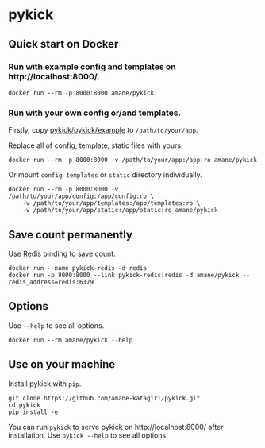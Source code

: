 # pykick

## Quick start on Docker

### Run with example config and templates on http://localhost:8000/.
```
docker run --rm -p 8000:8000 amane/pykick
```

### Run with your own config or/and templates.
Firstly, copy [pykick/pykick/example](https://github.com/amane-katagiri/pykick/tree/master/pykick/example) to `/path/to/your/app`.

Replace all of config, template, static files with yours.
```
docker run --rm -p 8000:8000 -v /path/to/your/app:/app:ro amane/pykick
```

Or mount `config`, `templates` or `static` directory individually.
```
docker run --rm -p 8000:8000 -v /path/to/your/app/config:/app/config:ro \
    -v /path/to/your/app/templates:/app/templates:ro \
    -v /path/to/your/app/static:/app/static:ro amane/pykick
```

## Save count permanently

Use Redis binding to save count.

```
docker run --name pykick-redis -d redis
docker run -p 8000:8000 --link pykick-redis:redis -d amane/pykick --redis_address=redis:6379
```

## Options

Use `--help` to see all options.

```
docker run --rm amane/pykick --help
```

## Use on your machine

Install pykick with `pip`.

```
git clone https://github.com/amane-katagiri/pykick.git
cd pykick
pip install -e
```

You can run `pykick` to serve pykick on http://localhost:8000/ after installation. Use `pykick --help` to see all options.
